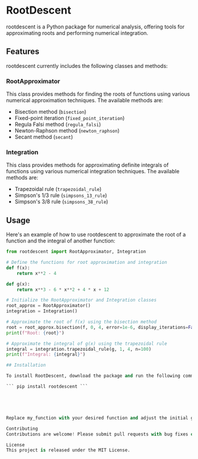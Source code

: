 # RootDescent

rootdescent is a Python package for numerical analysis, offering tools for approximating roots and performing numerical integration.

## Features

rootdescent currently includes the following classes and methods:

### RootApproximator

This class provides methods for finding the roots of functions using various numerical approximation techniques. The available methods are:

- Bisection method (`bisection`)
- Fixed-point iteration (`fixed_point_iteration`)
- Regula Falsi method (`regula_falsi`)
- Newton-Raphson method (`newton_raphson`)
- Secant method (`secant`)

### Integration

This class provides methods for approximating definite integrals of functions using various numerical integration techniques. The available methods are:

- Trapezoidal rule (`trapezoidal_rule`)
- Simpson's 1/3 rule (`simpsons_13_rule`)
- Simpson's 3/8 rule (`simpsons_38_rule`)

## Usage

Here's an example of how to use rootdescent to approximate the root of a function and the integral of another function:

```python
from rootdescent import RootApproximator, Integration

# Define the functions for root approximation and integration
def f(x):
    return x**2 - 4

def g(x):
    return x**3 - 6 * x**2 + 4 * x + 12

# Initialize the RootApproximator and Integration classes
root_approx = RootApproximator()
integration = Integration()

# Approximate the root of f(x) using the bisection method
root = root_approx.bisection(f, 0, 4, error=1e-6, display_iterations=False)
print(f"Root: {root}")

# Approximate the integral of g(x) using the trapezoidal rule
integral = integration.trapezoidal_rule(g, 1, 4, n=100)
print(f"Integral: {integral}")

## Installation

To install RootDescent, download the package and run the following command in your terminal or command prompt:

``` pip install rootdescent ```





Replace my_function with your desired function and adjust the initial guesses and error according to your needs.

Contributing
Contributions are welcome! Please submit pull requests with bug fixes or new features.

License
This project is released under the MIT License.

